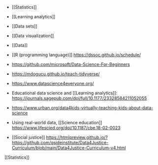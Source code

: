 - [[Statistics]]
- [[Learning analytics]]
- [[Data sets]]
- [[Data visualization]]
- [[Data]]

- [[R (programming language)]] https://dssoc.github.io/schedule/

- https://github.com/microsoft/Data-Science-For-Beginners
- https://mdogucu.github.io/teach-tidyverse/
- https://www.datascience4everyone.org/

- Educational data science and [[Learning analytics]]: https://journals.sagepub.com/doi/full/10.1177/23328584211052055

- https://www.urban.org/data4kids-virtually-teaching-kids-about-data-science

- Using real-world data, [[Science education]] https://www.lifescied.org/doi/10.1187/cbe.18-02-0023

- [[Social justice]] https://htmlpreview.github.io/?https://github.com/qsideinstitute/Data4Justice-Curriculum/blob/main/Data4Justice-Curriculum-v4.html

[[Statistics]]
